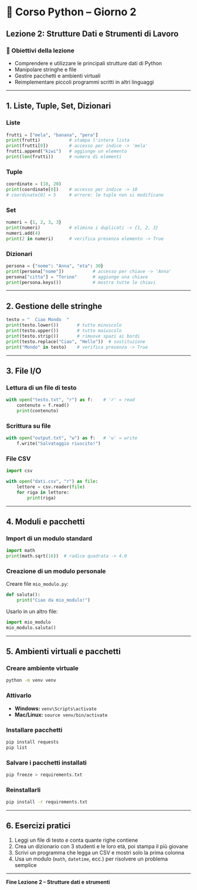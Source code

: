 # 🐍 Corso Python – Giorno 2

## Lezione 2: Strutture Dati e Strumenti di Lavoro

### 🎯 Obiettivi della lezione

- Comprendere e utilizzare le principali strutture dati di Python
- Manipolare stringhe e file
- Gestire pacchetti e ambienti virtuali
- Reimplementare piccoli programmi scritti in altri linguaggi

---

## 1. Liste, Tuple, Set, Dizionari

### Liste

```python
frutti = ["mela", "banana", "pera"]
print(frutti)           # stampa l'intera lista
print(frutti[0])        # accesso per indice -> 'mela'
frutti.append("kiwi")   # aggiunge un elemento
print(len(frutti))      # numero di elementi
```

### Tuple

```python
coordinate = (10, 20)
print(coordinate[0])    # accesso per indice -> 10
# coordinate[0] = 5     # errore: le tuple non si modificano
```

### Set

```python
numeri = {1, 2, 3, 3}
print(numeri)           # elimina i duplicati -> {1, 2, 3}
numeri.add(4)
print(2 in numeri)      # verifica presenza elemento -> True
```

### Dizionari

```python
persona = {"nome": "Anna", "eta": 30}
print(persona["nome"])           # accesso per chiave -> 'Anna'
persona["citta"] = "Torino"      # aggiunge una chiave
print(persona.keys())            # mostra tutte le chiavi
```

---

## 2. Gestione delle stringhe

```python
testo = "  Ciao Mondo  "
print(testo.lower())       # tutto minuscolo
print(testo.upper())       # tutto maiuscolo
print(testo.strip())       # rimuove spazi ai bordi
print(testo.replace("Ciao", "Hello"))  # sostituzione
print("Mondo" in testo)    # verifica presenza -> True
```

---

## 3. File I/O

### Lettura di un file di testo

```python
with open("testo.txt", "r") as f:    # 'r' = read
    contenuto = f.read()
    print(contenuto)
```

### Scrittura su file

```python
with open("output.txt", "w") as f:   # 'w' = write
    f.write("Salvataggio riuscito!")
```

### File CSV

```python
import csv

with open("dati.csv", "r") as file:
    lettore = csv.reader(file)
    for riga in lettore:
        print(riga)
```

---

## 4. Moduli e pacchetti

### Import di un modulo standard

```python
import math
print(math.sqrt(16))  # radice quadrata -> 4.0
```

### Creazione di un modulo personale

Creare file `mio_modulo.py`:

```python
def saluta():
    print("Ciao da mio_modulo!")
```

Usarlo in un altro file:

```python
import mio_modulo
mio_modulo.saluta()
```

---

## 5. Ambienti virtuali e pacchetti

### Creare ambiente virtuale

```bash
python -m venv venv
```

### Attivarlo

- **Windows:** `venv\Scripts\activate`
- **Mac/Linux:** `source venv/bin/activate`

### Installare pacchetti

```bash
pip install requests
pip list
```

### Salvare i pacchetti installati

```bash
pip freeze > requirements.txt
```

### Reinstallarli

```bash
pip install -r requirements.txt
```

---

## 6. Esercizi pratici

1. Leggi un file di testo e conta quante righe contiene
2. Crea un dizionario con 3 studenti e le loro età, poi stampa il più giovane
3. Scrivi un programma che legga un CSV e mostri solo la prima colonna
4. Usa un modulo (`math`, `datetime`, ecc.) per risolvere un problema semplice

---

**Fine Lezione 2 – Strutture dati e strumenti**

